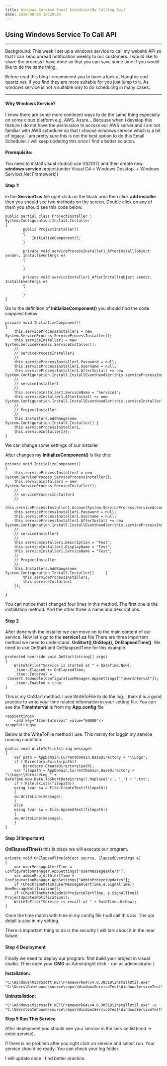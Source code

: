 ```yaml
---
title: Windows Service Email Schedular(By Calling Api)
date: 2018-08-26 16:29:24
---
```


## Using Windows Service To Call API

---

Background: This week I set up a windows service to call my website API so that I can send unread notification weekly to our customers. I would like to share the process I have done so that you can save some time if you would like to do the same thing.

Before read this blog I recommend you to have a look at Hangfire and quartz.net. If you find they are more suitable for you just jump to it. As windows service is not a suitable way to do scheduling in many cases.

---

#### Why Windows Service?

I know there are some more continent ways to do the same thing especially on some cloud platform e.g. AWS, Azure... Because when I develop this feature I do not have the permission to access our AWS server and I am not familiar with AWS scheduler so that I choose windows service which is a bit of  legacy. I am pretty sure this is not the best option to do this Email Scheduler. I will keep updating this once I find a better solution.

#### Prerequisite:

You need to install visual studio(I use VS2017) and then create new **windows service** project(under Visual C#-> Windows Desktop -> Windows Service(.Net Framework))

#### Step 1:

In the **Service1.cs** file right click on the black area then click **add installer** then you should see two methods on the screen. Double click on any of them you should see this code below.
```
public partial class ProjectInstaller : System.Configuration.Install.Installer
{
        public ProjectInstaller()
        {
            InitializeComponent();
        }
    
        private void serviceProcessInstaller1_AfterInstall(object sender, InstallEventArgs e)
        {
    
        }
    
        private void serviceInstaller1_AfterInstall(object sender, InstallEventArgs e)
        {
    
        }
}
```
Go to the definition of **InitializeComponent()** you should find the code snippiest below:

```
private void InitializeComponent()
{
    this.serviceProcessInstaller1 = new System.ServiceProcess.ServiceProcessInstaller();
    this.serviceInstaller1 = new System.ServiceProcess.ServiceInstaller();
    // 
    // serviceProcessInstaller1
    // 
    this.serviceProcessInstaller1.Password = null;
    this.serviceProcessInstaller1.Username = null;
    this.serviceProcessInstaller1.AfterInstall += new System.Configuration.Install.InstallEventHandler(this.serviceProcessInstaller1_AfterInstall);
    // 
    // serviceInstaller1
    // 
    this.serviceInstaller1.ServiceName = "Service1";
    this.serviceInstaller1.AfterInstall += new System.Configuration.Install.InstallEventHandler(this.serviceInstaller1_AfterInstall);
    // 
    // ProjectInstaller
    // 
    this.Installers.AddRange(new System.Configuration.Install.Installer[] {
    this.serviceProcessInstaller1,
    this.serviceInstaller1});
}
```

We can change some settings of our installer.

After changes my **InitializeComponent()** is like this:

```
private void InitializeComponent()
{
    this.serviceProcessInstaller1 = new 	          System.ServiceProcess.ServiceProcessInstaller();
    this.serviceInstaller1 = new System.ServiceProcess.ServiceInstaller();
    // 
    // serviceProcessInstaller1
    // 
    this.serviceProcessInstaller1.AccountSystem.ServiceProcess.ServiceAccount.LocalSystem;
    this.serviceProcessInstaller1.Password = null;
    this.serviceProcessInstaller1.Username = null;
    this.serviceProcessInstaller1.AfterInstall += new System.Configuration.Install.InstallEventHandler(this.serviceProcessInstaller1_AfterInstall);
    // 
    // serviceInstaller1
    // 
    this.serviceInstaller1.Description = "Test";
    this.serviceInstaller1.DisplayName = "Test";
    this.serviceInstaller1.ServiceName = "Test";
    // 
    // ProjectInstaller
    // 
    this.Installers.AddRange(new System.Configuration.Install.Installer[]     {
        this.serviceProcessInstaller1,
	    this.serviceInstaller1
    });

}
```
You can notice that I changed four lines in this method. The first one is the installation method. And the other three is name and descriptions.



#### Step 2

After done with the installer we can move on to the main content of our service. Now let's go to the **service1.cs** file
There are three important method we need to understand. **OnStart()**,**OnStop()**,
**OnElapsedTime()**. We need to use OnStart and OnElaspsedTime for this example.

```
protected override void OnStart(string[] args)
{
    WriteToFile("Service is started at " + DateTime.Now);
    _timer.Elapsed += OnElapsedTime;
    _timer.Interval =
 Convert.ToDouble(ConfigurationManager.AppSettings["TimerInterval"]); 
    _timer.Enabled = true;
}
```
This is my OnStart method. I use WriteToFile to do the log. I think it is a good practice to write your time related information in your setting file. You can see the **TimeInterval** is from my **App.config** file
```
<appSettings>
    <add key="TimerInterval" value="60000"/>
</appSettings>
```


Below is the WriteToFile method I use. This mainly for loggin my service running condition.

```
public void WriteToFile(string message)
{
    var path = AppDomain.CurrentDomain.BaseDirectory + "\\Logs";
    if (!Directory.Exists(path))
        Directory.CreateDirectory(path);
    var filepath = AppDomain.CurrentDomain.BaseDirectory + "\\Logs\\ServiceLog_" + DateTime.Now.Date.ToShortDateString().Replace('/', '_') + ".txt";
    if (!File.Exists(filepath))
    using (var sw = File.CreateText(filepath))
    {
    sw.WriteLine(message);
    }
    else
    using (var sw = File.AppendText(filepath))
    {
    sw.WriteLine(message);
    }
}
```

#### Step 3(!important)

**OnElapsedTime()** this is place we will execute our program.
```
private void OnElapsedTime(object source, ElapsedEventArgs e)
{
    var userMessageAlertTime = ConfigurationManager.AppSettings["UserMessagesAlert"];
    var adminProjectAlertTime = ConfigurationManager.AppSettings["AdminProjectUpdates"];
    if (CheckTimeMatch(userMessageAlertTime,e.SignalTime))
NewMessageNotification();
    if (CheckTimeMatch(adminProjectAlertTime, e.SignalTime))
ProjectUpdatesNotification();
    WriteToFile("Service is recall at " + DateTime.UtcNow);
}
```
Once the time match with time in my config file I will call this api. The api detail is also in my setting.

There is important thing to do is the security I will talk about it in the near future.



#### Step 4 Deployment

Finally we need to deploy our program. first build your project in visual studio. Then open your **CMD** as Admin(right click - run as administrator )

**Installation:**

```
"C:\Windows\Microsoft.NET\Framework64\v4.0.30319\InstallUtil.exe" "C:\Users\Gatehouse\source\repos\WindowsServiceTest\WindowsServiceTest\bin\Debug\WindowsServiceTest.exe"
```

**Uninstallation:**
```
"C:\Windows\Microsoft.NET\Framework64\v4.0.30319\InstallUtil.exe" -u  "C:\Users\Gatehouse\source\repos\WindowsServiceTest\WindowsServiceTest\bin\Debug\WindowsServiceTest.exe"
```



**Step 5 Run This Service**

After deployment you should see your service in the service list(cmd -> enter service).

If there is no problem after you right click on service and select run. Your service should be ready. You can check your log folder.



I will update once I find better practice.